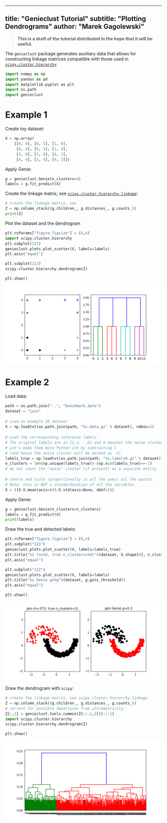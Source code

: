 

---
title: "Genieclust Tutorial"
subtitle: "Plotting Dendrograms"
author: "Marek Gagolewski"
---


> **This is a draft of the tutorial distributed
> in the hope that it will be useful.**

The `genieclust` package generates auxiliary data
that allows for constructing linkage matrices
compatible with those used in
[`scipy.cluster.hierarchy`](https://docs.scipy.org/doc/scipy/reference/cluster.hierarchy.html).






```python
import numpy as np
import pandas as pd
import matplotlib.pyplot as plt
import os.path
import genieclust
```

# Example 1


Create toy dataset:


```python
X = np.array(
    [[0, 0], [0, 1], [1, 0],
     [0, 4], [0, 3], [1, 4],
     [4, 0], [3, 0], [4, 1],
     [4, 4], [3, 4], [4, 3]])
```

Apply Genie:


```python
g = genieclust.Genie(n_clusters=4)
labels = g.fit_predict(X)
```

Create the linkage matrix, see
[`scipy.cluster.hierarchy.linkage`](https://docs.scipy.org/doc/scipy/reference/generated/scipy.cluster.hierarchy.linkage.html):


```python
# create the linkage matrix, see
Z = np.column_stack((g.children_, g.distances_, g.counts_))
print(Z)
```

Plot the dataset and the dendrogram


```python
plt.rcParams["figure.figsize"] = (8,4)
import scipy.cluster.hierarchy
plt.subplot(121)
genieclust.plots.plot_scatter(X, labels=labels)
plt.axis("equal")
```

```python
plt.subplot(122)
scipy.cluster.hierarchy.dendrogram(Z)
```

```python
plt.show()
```

![plot of chunk X4](dendrogram-figures/X4-1.png)


# Example 2



Load data:


```python
path = os.path.join("..", "benchmark_data")
dataset = "jain"

# Load an example 2D dataset
X = np.loadtxt(os.path.join(path, "%s.data.gz" % dataset), ndmin=2)

# Load the corresponding reference labels.
# The original labels are in {1,2,..,k} and 0 denotes the noise cluster.
# Let's make them more Python-ish by subtracting 1
# (and hence the noise cluster will be marked as -1).
labels_true = np.loadtxt(os.path.join(path, "%s.labels0.gz" % dataset), dtype=np.intp)-1
n_clusters = len(np.unique(labels_true))-(np.min(labels_true)==-1)
# do not count the "noise" cluster (if present) as a separate entity

# Centre and scale (proportionally in all the axes) all the points.
# Note: this is NOT a standardization of all the variables.
X = ((X-X.mean(axis=0))/X.std(axis=None, ddof=1))
```

Apply Genie:


```python
g = genieclust.Genie(n_clusters=n_clusters)
labels = g.fit_predict(X)
print(labels)
```

Draw the true and detected labels:


```python
plt.rcParams["figure.figsize"] = (8,4)
plt.subplot("121")
genieclust.plots.plot_scatter(X, labels=labels_true)
plt.title("%s (n=%d, true n_clusters=%d)"%(dataset, X.shape[0], n_clusters))
plt.axis("equal")
```

```python
plt.subplot("122")
genieclust.plots.plot_scatter(X, labels=labels)
plt.title("%s Genie g=%g"%(dataset, g.gini_threshold))
plt.axis("equal")
```

```python
plt.show()
```

![plot of chunk jain3](dendrogram-figures/jain3-1.png)

Draw the dendrogram with `scipy`:


```python
# create the linkage matrix, see scipy.cluster.hierarchy.linkage
Z = np.column_stack((g.children_, g.distances_, g.counts_))
# correct for possible departures from ultrametricity:
Z[:,2] = genieclust.tools.cummin(Z[::-1,2])[::-1]
import scipy.cluster.hierarchy
scipy.cluster.hierarchy.dendrogram(Z)
```

```python
plt.show()
```

![plot of chunk jain4](dendrogram-figures/jain4-1.png)


